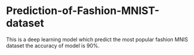 # Prediction-of-Fashion-MNIST-dataset
This is a deep learning model which predict the most popular fashion MNIS dataset the accuracy of model is 90%.
